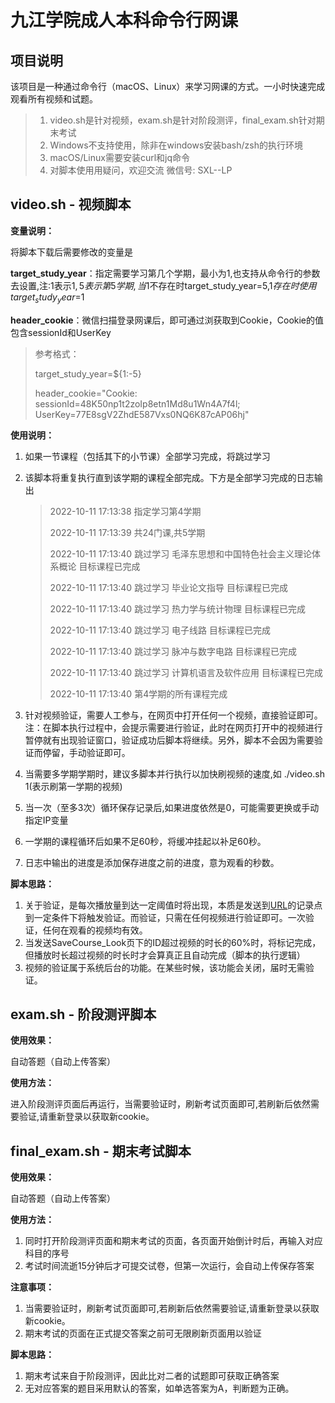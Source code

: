 # 九江学院成人本科命令行网课

## 项目说明

该项目是一种通过命令行（macOS、Linux）来学习网课的方式。一小时快速完成观看所有视频和试题。

> 1. video.sh是针对视频，exam.sh是针对阶段测评，final_exam.sh针对期末考试
>2. Windows不支持使用，除非在windows安装bash/zsh的执行环境
> 3. macOS/Linux需要安装curl和jq命令
> 4. 对脚本使用用疑问，欢迎交流 微信号: SXL--LP



## video.sh - 视频脚本

**变量说明：**

将脚本下载后需要修改的变量是

**target_study_year**：指定需要学习第几个学期，最小为1,也支持从命令行的参数去设置,注:1表示$1,5表示第5学期,当$1不存在时target_study_year=5,$1存在时使用target_study_year=$1

**header_cookie**：微信扫描登录网课后，即可通过浏获取到Cookie，Cookie的值包含sessionId和UserKey

> 参考格式：
>
> target_study_year=${1:-5}
>
> header_cookie="Cookie: sessionId=48K50np1t2zoIp8etn1Md8u1Wn4A7f4l; UserKey=77E8sgV2ZhdE587Vxs0NQ6K87cAP06hj"
>

**使用说明：**

1. 如果一节课程（包括其下的小节课）全部学习完成，将跳过学习

2. 该脚本将重复执行直到该学期的课程全部完成。下方是全部学习完成的日志输出

   > 2022-10-11 17:13:38 指定学习第4学期
   >
   > 2022-10-11 17:13:39 共24门课,共5学期
   >
   > 2022-10-11 17:13:40 跳过学习 毛泽东思想和中国特色社会主义理论体系概论 目标课程已完成
   >
   > 2022-10-11 17:13:40 跳过学习 毕业论文指导 目标课程已完成
   >
   > 2022-10-11 17:13:40 跳过学习 热力学与统计物理 目标课程已完成
   >
   > 2022-10-11 17:13:40 跳过学习 电子线路 目标课程已完成
   >
   > 2022-10-11 17:13:40 跳过学习 脉冲与数字电路 目标课程已完成
   >
   > 2022-10-11 17:13:40 跳过学习 计算机语言及软件应用 目标课程已完成
   >
   > 2022-10-11 17:13:40 第4学期的所有课程完成

3. 针对视频验证，需要人工参与，在网页中打开任何一个视频，直接验证即可。注：在脚本执行过程中，会提示需要进行验证，此时在网页打开中的视频进行暂停就有出现验证窗口，验证成功后脚本将继续。另外，脚本不会因为需要验证而停留，手动验证即可。

4. 当需要多学期学期时，建议多脚本并行执行以加快刷视频的速度,如 ./video.sh 1(表示刷第一学期的视频)

5. 当一次（至多3次）循环保存记录后,如果进度依然是0，可能需要更换或手动指定IP变量

6. 一学期的课程循环后如果不足60秒，将缓冲挂起以补足60秒。

7. 日志中输出的进度是添加保存进度之前的进度，意为观看的秒数。

**脚本思路：**

1. 关于验证，是每次播放量到达一定阈值时将出现，本质是发送到[URL](http://jjxy.web2.superchutou.com/service/datastore/WebCourse/SaveCourse_Look)的记录点到一定条件下将触发验证。而验证，只需在任何视频进行验证即可。一次验证，任何在观看的视频均有效。
2. 当发送SaveCourse_Look页下的ID超过视频的时长的60%时，将标记完成，但播放时长超过视频的时长时才会算真正且自动完成（脚本的执行逻辑）
3. 视频的验证属于系统后台的功能。在某些时候，该功能会关闭，届时无需验证。



## exam.sh - 阶段测评脚本

**使用效果：**

自动答题（自动上传答案）

**使用方法：**

进入阶段测评页面后再运行，当需要验证时，刷新考试页面即可,若刷新后依然需要验证,请重新登录以获取新cookie。



## final_exam.sh - 期末考试脚本

**使用效果：**

自动答题（自动上传答案）

**使用方法：**

1. 同时打开阶段测评页面和期末考试的页面，各页面开始倒计时后，再输入对应科目的序号
2. 考试时间流逝15分钟后才可提交试卷，但第一次运行，会自动上传保存答案

**注意事项：**

1. 当需要验证时，刷新考试页面即可,若刷新后依然需要验证,请重新登录以获取新cookie。
2. 期末考试的页面在正式提交答案之前可无限刷新页面用以验证

**脚本思路：**

1. 期末考试来自于阶段测评，因此比对二者的试题即可获取正确答案
2. 无对应答案的题目采用默认的答案，如单选答案为A，判断题为正确。
